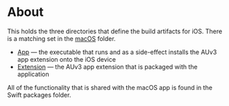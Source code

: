 # About

This holds the three directories that define the build artifacts for iOS. There is a matching set in the [macOS](../macOS)
folder.

* [App](App) — the executable that runs and as a side-effect installs the AUv3 app extension onto the iOS device
* [Extension](Extension) — the AUv3 app extension that is packaged with the application

All of the functionality that is shared with the macOS app is found in the Swift packages folder.
